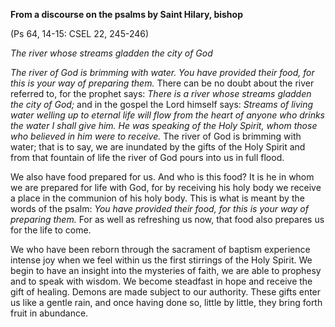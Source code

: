 

**From a discourse on the psalms by Saint Hilary, bishop**

(Ps 64, 14-15: CSEL 22, 245-246)

_The river whose streams gladden the city of God_

_The river of God is brimming with water. You have provided their food, for this is your way of preparing them._ There can be no doubt about the river referred to, for the prophet says: _There is a river whose streams gladden the city of God;_ and in the gospel the Lord himself says: _Streams of living water welling up to eternal life will flow from the heart of anyone who drinks the water I shall give him. He was speaking of the Holy Spirit, whom those who believed in him were to receive._ The river of God is brimming with water; that is to say, we are inundated by the gifts of the Holy Spirit and from that fountain of life the river of God pours into us in full flood.

We also have food prepared for us. And who is this food? It is he in whom we are prepared for life with God, for by receiving his holy body we receive a place in the communion of his holy body. This is what is meant by the words of the psalm: _You have provided their food, for this is your way of preparing them._ For as well as refreshing us now, that food also prepares us for the life to come.

We who have been reborn through the sacrament of baptism experience intense joy when we feel within us the first stirrings of the Holy Spirit. We begin to have an insight into the mysteries of faith, we are able to prophesy and to speak with wisdom. We become steadfast in hope and receive the gift of healing. Demons are made subject to our authority. These gifts enter us like a gentle rain, and once having done so, little by little, they bring forth fruit in abundance.

